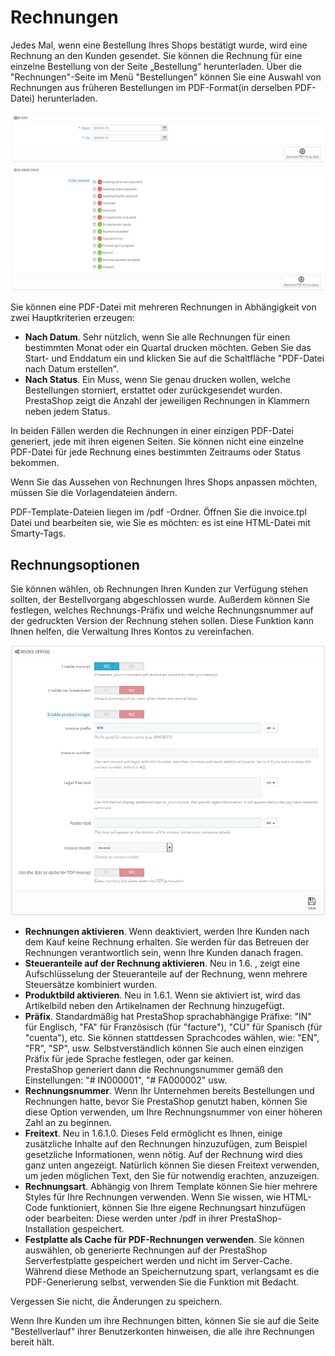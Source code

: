 # Rechnungen

Jedes Mal, wenn eine Bestellung Ihres Shops bestätigt wurde, wird eine Rechnung an den Kunden gesendet. Sie können die Rechnung für eine einzelne Bestellung von der Seite „Bestellung“ herunterladen. Über die "Rechnungen"-Seite im Menü "Bestellungen" können Sie eine Auswahl von Rechnungen aus früheren Bestellungen im PDF-Format(in derselben PDF-Datei) herunterladen.

![](../../../.gitbook/assets/30245492.png)

Sie können eine PDF-Datei mit mehreren Rechnungen in Abhängigkeit von zwei Hauptkriterien erzeugen:

* **Nach Datum**. Sehr nützlich, wenn Sie alle Rechnungen für einen bestimmten Monat oder ein Quartal drucken möchten. Geben Sie das Start- und Enddatum ein und klicken Sie auf die Schaltfläche "PDF-Datei nach Datum erstellen".
* **Nach Status**. Ein Muss, wenn Sie genau drucken wollen, welche Bestellungen storniert, erstattet oder zurückgesendet wurden. PrestaShop zeigt die Anzahl der jeweiligen Rechnungen in Klammern neben jedem Status.

In beiden Fällen werden die Rechnungen in einer einzigen PDF-Datei generiert, jede mit ihren eigenen Seiten. Sie können nicht eine einzelne PDF-Datei für jede Rechnung eines bestimmten Zeitraums oder Status bekommen.

Wenn Sie das Aussehen von Rechnungen Ihres Shops anpassen möchten, müssen Sie die Vorlagendateien ändern.

PDF-Template-Dateien liegen im /pdf -Ordner. Öffnen Sie die invoice.tpl Datei und bearbeiten sie, wie Sie es möchten: es ist eine HTML-Datei mit Smarty-Tags.

## Rechnungsoptionen <a href="#rechnungen-rechnungsoptionen" id="rechnungen-rechnungsoptionen"></a>

Sie können wählen, ob Rechnungen Ihren Kunden zur Verfügung stehen sollten, der Bestellvorgang abgeschlossen wurde. Außerdem können Sie festlegen, welches Rechnungs-Präfix und welche Rechnungsnummer auf der gedruckten Version der Rechnung stehen sollen. Diese Funktion kann Ihnen helfen, die Verwaltung Ihres Kontos zu vereinfachen.

![](../../../.gitbook/assets/38109193.png)

* **Rechnungen aktivieren**. Wenn deaktiviert, werden Ihre Kunden nach dem Kauf keine Rechnung erhalten. Sie werden für das Betreuen der Rechnungen verantwortlich sein, wenn Ihre Kunden danach fragen.
* **Steueranteile auf der Rechnung aktivieren**. Neu in 1.6. , zeigt eine Aufschlüsselung der Steueranteile auf der Rechnung, wenn mehrere Steuersätze kombiniert wurden.
* **Produktbild aktivieren**. Neu in 1.6.1. Wenn sie aktiviert ist, wird das Artikelbild neben den Artikelnamen der Rechnung hinzugefügt.
* **Präfix**. Standardmäßig hat PrestaShop sprachabhängige Präfixe: "IN" für Englisch, "FA" für Französisch (für "facture"), "CU" für Spanisch (für "cuenta"), etc. Sie können stattdessen Sprachcodes wählen, wie: "EN", "FR", "SP", usw. Selbstverständlich können Sie auch einen einzigen Präfix für jede Sprache festlegen, oder gar keinen.\
  PrestaShop generiert dann die Rechnungsnummer gemäß den Einstellungen: "# IN000001", "# FA000002" usw.
* **Rechnungsnummer**. Wenn Ihr Unternehmen bereits Bestellungen und Rechnungen hatte, bevor Sie PrestaShop genutzt haben, können Sie diese Option verwenden, um Ihre Rechnungsnummer von einer höheren Zahl an zu beginnen.
* **Freitext**. Neu in 1.6.1.0. Dieses Feld ermöglicht es Ihnen, einige zusätzliche Inhalte auf den Rechnungen hinzuzufügen, zum Beispiel gesetzliche Informationen, wenn nötig. Auf der Rechnung wird dies ganz unten angezeigt. Natürlich können Sie diesen Freitext verwenden, um jeden möglichen Text, den Sie für notwendig erachten, anzuzeigen.
* **Rechnungsart**. Abhängig von Ihrem Template können Sie hier mehrere Styles für Ihre Rechnungen verwenden. Wenn Sie wissen, wie HTML-Code funktioniert, können Sie Ihre eigene Rechnungsart hinzufügen oder bearbeiten: Diese werden unter /pdf in ihrer PrestaShop-Installation gespeichert.
* **Festplatte als Cache für PDF-Rechnungen verwenden**. Sie können auswählen, ob generierte Rechnungen auf der PrestaShop Serverfestplatte gespeichert werden und nicht im Server-Cache. Während diese Methode an Speichernutzung spart, verlangsamt es die PDF-Generierung selbst, verwenden Sie die Funktion mit Bedacht.

Vergessen Sie nicht, die Änderungen zu speichern.

Wenn Ihre Kunden um ihre Rechnungen bitten, können Sie sie auf die Seite "Bestellverlauf" ihrer Benutzerkonten hinweisen, die alle ihre Rechnungen bereit hält.
